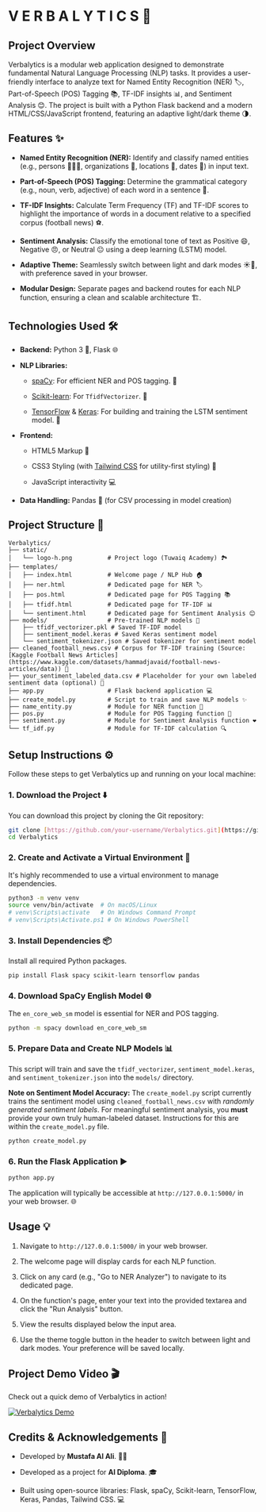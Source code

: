 # V E R B A L Y T I C S 🚀

## Project Overview

Verbalytics is a modular web application designed to demonstrate fundamental Natural Language Processing (NLP) tasks. It provides a user-friendly interface to analyze text for Named Entity Recognition (NER) 🏷️, Part-of-Speech (POS) Tagging 📚, TF-IDF insights 📊, and Sentiment Analysis 😊. The project is built with a Python Flask backend and a modern HTML/CSS/JavaScript frontend, featuring an adaptive light/dark theme 🌗.

## Features ✨

* **Named Entity Recognition (NER):** Identify and classify named entities (e.g., persons 🧑‍🤝‍🧑, organizations 🏢, locations 📍, dates 📅) in input text.

* **Part-of-Speech (POS) Tagging:** Determine the grammatical category (e.g., noun, verb, adjective) of each word in a sentence 📝.

* **TF-IDF Insights:** Calculate Term Frequency (TF) and TF-IDF scores to highlight the importance of words in a document relative to a specified corpus (football news) ⚽.

* **Sentiment Analysis:** Classify the emotional tone of text as Positive 😄, Negative 😠, or Neutral 😐 using a deep learning (LSTM) model.

* **Adaptive Theme:** Seamlessly switch between light and dark modes ☀️🌙, with preference saved in your browser.

* **Modular Design:** Separate pages and backend routes for each NLP function, ensuring a clean and scalable architecture 🏗️.

## Technologies Used 🛠️

* **Backend:** Python 3 🐍, Flask 🌐

* **NLP Libraries:**

    * [spaCy](https://spacy.io/): For efficient NER and POS tagging. 🧠

    * [Scikit-learn](https://scikit-learn.org/): For `TfidfVectorizer`. 🔬

    * [TensorFlow](https://www.tensorflow.org/) & [Keras](https://keras.io/): For building and training the LSTM sentiment model. 🧠

* **Frontend:**

    * HTML5 Markup 📄

    * CSS3 Styling (with [Tailwind CSS](https://tailwindcss.com/) for utility-first styling) 🎨

    * JavaScript interactivity 💻

* **Data Handling:** Pandas 🐼 (for CSV processing in model creation)

## Project Structure 📁

```
Verbalytics/
├── static/
│   └── logo-h.png          # Project logo (Tuwaiq Academy) 🏞️
├── templates/
│   ├── index.html          # Welcome page / NLP Hub 🏠
│   ├── ner.html            # Dedicated page for NER 🏷️
│   ├── pos.html            # Dedicated page for POS Tagging 📚
│   ├── tfidf.html          # Dedicated page for TF-IDF 📊
│   └── sentiment.html      # Dedicated page for Sentiment Analysis 😊
├── models/                 # Pre-trained NLP models 🤖
│   ├── tfidf_vectorizer.pkl # Saved TF-IDF model
│   ├── sentiment_model.keras # Saved Keras sentiment model
│   └── sentiment_tokenizer.json # Saved tokenizer for sentiment model
├── cleaned_football_news.csv # Corpus for TF-IDF training (Source: [Kaggle Football News Articles](https://www.kaggle.com/datasets/hammadjavaid/football-news-articles/data)) 📰
├── your_sentiment_labeled_data.csv # Placeholder for your own labeled sentiment data (optional) 📝
├── app.py                  # Flask backend application 💻
├── create_model.py         # Script to train and save NLP models ✨
├── name_entity.py          # Module for NER function 🧠
├── pos.py                  # Module for POS Tagging function 📜
├── sentiment.py            # Module for Sentiment Analysis function ❤️
└── tf_idf.py               # Module for TF-IDF calculation 🔍
```

## Setup Instructions ⚙️

Follow these steps to get Verbalytics up and running on your local machine:

### 1. Download the Project ⬇️

You can download this project by cloning the Git repository:

```bash
git clone [https://github.com/your-username/Verbalytics.git](https://github.com/your-username/Verbalytics.git) # Replace with your actual repository URL
cd Verbalytics
```

### 2. Create and Activate a Virtual Environment 🐍

It's highly recommended to use a virtual environment to manage dependencies.

```bash
python3 -m venv venv
source venv/bin/activate  # On macOS/Linux
# venv\Scripts\activate   # On Windows Command Prompt
# venv\Scripts\Activate.ps1 # On Windows PowerShell
```

### 3. Install Dependencies 📦

Install all required Python packages.

```bash
pip install Flask spacy scikit-learn tensorflow pandas
```

### 4. Download SpaCy English Model 🌐

The `en_core_web_sm` model is essential for NER and POS tagging.

```bash
python -m spacy download en_core_web_sm
```

### 5. Prepare Data and Create NLP Models 📊

This script will train and save the `tfidf_vectorizer`, `sentiment_model.keras`, and `sentiment_tokenizer.json` into the `models/` directory.

**Note on Sentiment Model Accuracy:** The `create_model.py` script currently trains the sentiment model using `cleaned_football_news.csv` with *randomly generated sentiment labels*. For meaningful sentiment analysis, you **must** provide your own truly human-labeled dataset. Instructions for this are within the `create_model.py` file.

```bash
python create_model.py
```

### 6. Run the Flask Application ▶️

```bash
python app.py
```

The application will typically be accessible at `http://127.0.0.1:5000/` in your web browser. 🌐

## Usage 💡

1.  Navigate to `http://127.0.0.1:5000/` in your web browser.

2.  The welcome page will display cards for each NLP function.

3.  Click on any card (e.g., "Go to NER Analyzer") to navigate to its dedicated page.

4.  On the function's page, enter your text into the provided textarea and click the "Run Analysis" button.

5.  View the results displayed below the input area.

6.  Use the theme toggle button in the header to switch between light and dark modes. Your preference will be saved locally.

## Project Demo Video 🎬

Check out a quick demo of Verbalytics in action!

[![Verbalytics Demo](https://img.youtube.com/vi/TwXtaj8lykU/0.jpg)](https://www.youtube.com/watch?v=TwXtaj8lykU)


## Credits & Acknowledgements 🙏

* Developed by **Mustafa Al Ali**. 🧑‍💻
* Developed as a project for **AI Diploma**. 🎓

* Built using open-source libraries: Flask, spaCy, Scikit-learn, TensorFlow, Keras, Pandas, Tailwind CSS. 💻
